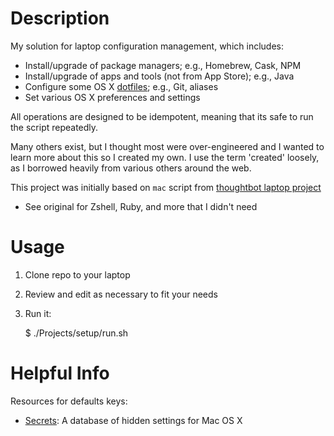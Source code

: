# Description

My solution for laptop configuration management, which includes:

* Install/upgrade of package managers; e.g., Homebrew, Cask, NPM
* Install/upgrade of apps and tools (not from App Store); e.g., Java
* Configure some OS X [dotfiles](https://dotfiles.github.io/); e.g., Git, aliases
* Set various OS X preferences and settings

All operations are designed to be idempotent, meaning that its safe to run the script repeatedly.

Many others exist, but I thought most were over-engineered and I wanted to learn more about this so I created my own.
I use the term 'created' loosely, as I borrowed heavily from various others around the web.

This project was initially based on `mac` script from [thoughtbot laptop project](https://github.com/thoughtbot/laptop)
* See original for Zshell, Ruby, and more that I didn't need

# Usage

1. Clone repo to your laptop
1. Review and edit as necessary to fit your needs
1. Run it:

    $ ./Projects/setup/run.sh

# Helpful Info

Resources for defaults keys:

* [Secrets](http://secrets.blacktree.com): A database of hidden settings for Mac OS X
